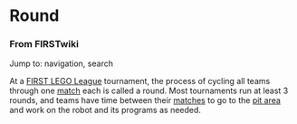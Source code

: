 # Round

### From FIRSTwiki

Jump to: navigation, search

At a [FIRST LEGO League](FIRST_LEGO_League "FIRST LEGO League" )
tournament, the process of cycling all teams through one
[match](Match "Match" ) each is called a round. Most tournaments
run at least 3 rounds, and teams have time between their
[matches](Match "Match" ) to go to the [pit
area](/index.php?title=Pit_area&action=edit "Pit area" ) and work on the robot
and its programs as needed.

